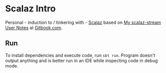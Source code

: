 # Scalaz Intro

Personal - induction to / tinkering with -
[Scalaz](https://github.com/scalaz/scalaz) based on [My scalaz-stream User
Notes](https://www.gitbook.com/book/aappddeevv/test_private_book/details) at
[Gitbook.com](https://www.gitbook.com/).

## Run

To install dependencies and execute code, run `sbt run`. Program doesn't
output anything and is better run in an IDE while inspecting code in debug
mode.
